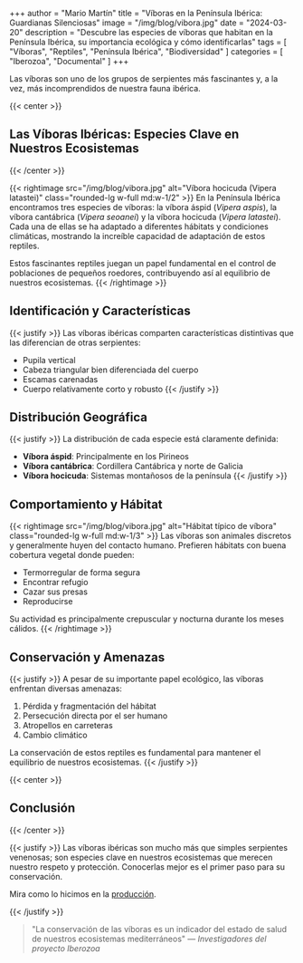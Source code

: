 +++
author = "Mario Martín"
title = "Víboras en la Península Ibérica: Guardianas Silenciosas"
image = "/img/blog/vibora.jpg"
date = "2024-03-20"
description = "Descubre las especies de víboras que habitan en la Península Ibérica, su importancia ecológica y cómo identificarlas"
tags = [
    "Víboras",
    "Reptiles",
    "Península Ibérica",
    "Biodiversidad"
]
categories = [
    "Iberozoa",
    "Documental"
]
+++

Las víboras son uno de los grupos de serpientes más fascinantes y, a la vez, más incomprendidos de nuestra fauna ibérica.
<!--more-->

{{< center >}}
## Las Víboras Ibéricas: Especies Clave en Nuestros Ecosistemas
{{< /center >}}

{{< rightimage src="/img/blog/vibora.jpg" alt="Víbora hocicuda (Vipera latastei)" class="rounded-lg w-full md:w-1/2" >}}
En la Península Ibérica encontramos tres especies de víboras: la víbora áspid (*Vipera aspis*), la víbora cantábrica (*Vipera seoanei*) y la víbora hocicuda (*Vipera latastei*). Cada una de ellas se ha adaptado a diferentes hábitats y condiciones climáticas, mostrando la increíble capacidad de adaptación de estos reptiles.

Estos fascinantes reptiles juegan un papel fundamental en el control de poblaciones de pequeños roedores, contribuyendo así al equilibrio de nuestros ecosistemas.
{{< /rightimage >}}

## Identificación y Características

{{< justify >}}
Las víboras ibéricas comparten características distintivas que las diferencian de otras serpientes:

* Pupila vertical
* Cabeza triangular bien diferenciada del cuerpo
* Escamas carenadas
* Cuerpo relativamente corto y robusto
{{< /justify >}}

## Distribución Geográfica

{{< justify >}}
La distribución de cada especie está claramente definida:

* **Víbora áspid**: Principalmente en los Pirineos
* **Víbora cantábrica**: Cordillera Cantábrica y norte de Galicia
* **Víbora hocicuda**: Sistemas montañosos de la península
{{< /justify >}}

## Comportamiento y Hábitat

{{< rightimage src="/img/blog/vibora.jpg" alt="Hábitat típico de víbora" class="rounded-lg w-full md:w-1/3" >}}
Las víboras son animales discretos y generalmente huyen del contacto humano. Prefieren hábitats con buena cobertura vegetal donde pueden:

* Termorregular de forma segura
* Encontrar refugio
* Cazar sus presas
* Reproducirse

Su actividad es principalmente crepuscular y nocturna durante los meses cálidos.
{{< /rightimage >}}

## Conservación y Amenazas

{{< justify >}}
A pesar de su importante papel ecológico, las víboras enfrentan diversas amenazas:

1. Pérdida y fragmentación del hábitat
2. Persecución directa por el ser humano
3. Atropellos en carreteras
4. Cambio climático

La conservación de estos reptiles es fundamental para mantener el equilibrio de nuestros ecosistemas.
{{< /justify >}}

{{< center >}}
## Conclusión
{{< /center >}}

{{< justify >}}
Las víboras ibéricas son mucho más que simples serpientes venenosas; son especies clave en nuestros ecosistemas que merecen nuestro respeto y protección. Conocerlas mejor es el primer paso para su conservación.

Mira como lo hicimos en la [producción](/projects/mariposas).

{{< /justify >}}

> "La conservación de las víboras es un indicador del estado de salud de nuestros ecosistemas mediterráneos"
> — <cite>Investigadores del proyecto Iberozoa</cite> 